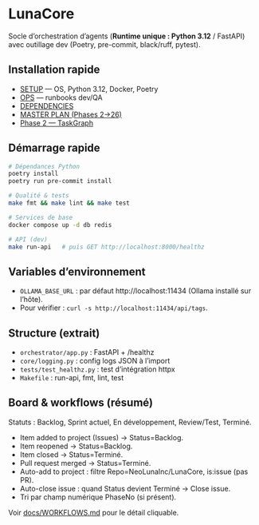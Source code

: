 # LunaCore

Socle d’orchestration d’agents (**Runtime unique : Python 3.12** / FastAPI) avec outillage dev (Poetry, pre-commit, black/ruff, pytest).

## Installation rapide
- [SETUP](docs/SETUP.md) — OS, Python 3.12, Docker, Poetry
- [OPS](docs/OPS.md) — runbooks dev/QA
- [DEPENDENCIES](docs/DEPENDENCIES.md)
- [MASTER PLAN (Phases 2→26)](docs/PHASES/MASTER_PLAN.md)
- [Phase 2 — TaskGraph](docs/PHASES/phase-2-taskgraph.md)

## Démarrage rapide

```bash
# Dépendances Python
poetry install
poetry run pre-commit install

# Qualité & tests
make fmt && make lint && make test

# Services de base
docker compose up -d db redis

# API (dev)
make run-api   # puis GET http://localhost:8000/healthz
```

## Variables d’environnement
- `OLLAMA_BASE_URL` : par défaut http://localhost:11434 (Ollama installé sur l’hôte).
- Pour vérifier : `curl -s http://localhost:11434/api/tags`.

## Structure (extrait)
- `orchestrator/app.py` : FastAPI + /healthz
- `core/logging.py` : config logs JSON à l’import
- `tests/test_healthz.py` : test d’intégration httpx
- `Makefile` : run-api, fmt, lint, test

## Board & workflows (résumé)
Statuts : Backlog, Sprint actuel, En développement, Review/Test, Terminé.

- Item added to project (Issues) → Status=Backlog.
- Item reopened → Status=Backlog.
- Item closed → Status=Terminé.
- Pull request merged → Status=Terminé.
- Auto-add to project : filtre Repo=NeoLunaInc/LunaCore, is:issue (pas PR).
- Auto-close issue : quand Status devient Terminé → Close issue.
- Tri par champ numérique PhaseNo (si présent).

Voir [docs/WORKFLOWS.md](docs/WORKFLOWS.md) pour le détail cliquable.
